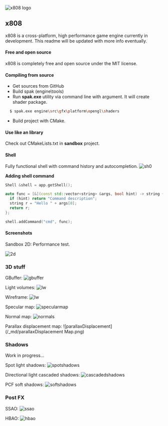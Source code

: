 ![x808 logo](/_md/logo.png)

## x808

x808 is a cross-platform, high performance game engine currently in development. This readme will be updated with more info eventually.


#### Free and open source

x808 is completely free and open source under the MIT license.


#### Compiling from source

* Get sources from GitHub
* Build spak (engine\tools)
* Run **spak.exe** utility via command line with argument. It will create shader package.
```sh
  $ spak.exe engine\src\gfx\platform\opengl\shaders
```
* Build project with CMake.

#### Use like an library

Check out CMakeLists.txt in **sandbox** project.

#### Shell

Fully functional shell with command history and autocompletion.
![sh0](/_md/shell0.png)

**Adding shell command**

```c++
Shell &shell = app.getShell();

auto func = [&](const std::vector<string> &args, bool hint) -> string {
  if (hint) return "Command description";
  string r = "Hello " + args[0];
  return r;
};

shell.addCommand("cmd", func);
```

#### Screenshots

Sandbox 2D: Performance test.

![2d](/_md/2d.png)

### 3D stuff

GBuffer:
![gbuffer](/_md/gbuffer.png)

Light volumes:
![lw](/_md/lightvolumes.png)

Wireframe:
![lw](/_md/wireframe.png)

Specular map:
![specularmap](/_md/specular.png)

Normal map:
![normals](/_md/normals.png)

Parallax displacement map:
![parallaxDisplacement](/_md/parallaxDisplacement Map.png)

### Shadows

Work in progress...

Spot light shadows:
![spotshadows](/_md/spotshadows.png)

Directional light cascaded shadows:
![cascadedshadows](/_md/cascadedshadows.png)

PCF soft shadows:
![softshadows](/_md/softshadows.png)

### Post FX

SSAO:
![ssao](/_md/ssao.png)

HBAO:
![hbao](/_md/hbao.png)
